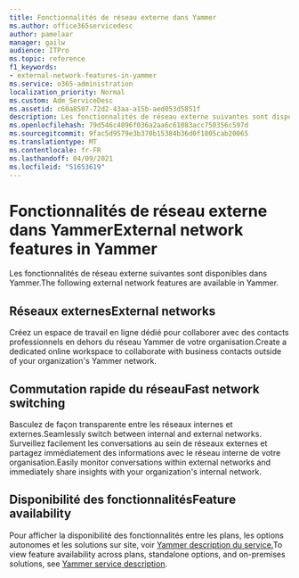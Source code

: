 ```yaml
---
title: Fonctionnalités de réseau externe dans Yammer
ms.author: office365servicedesc
author: pamelaar
manager: gailw
audience: ITPro
ms.topic: reference
f1_keywords:
- external-network-features-in-yammer
ms.service: o365-administration
localization_priority: Normal
ms.custom: Adm_ServiceDesc
ms.assetid: c60a8507-72d2-43aa-a15b-aed053d5851f
description: Les fonctionnalités de réseau externe suivantes sont disponibles dans Yammer.
ms.openlocfilehash: 79d546c4896f036a2aa6c61083acc750356c597d
ms.sourcegitcommit: 9fac5d9579e3b370b15384b36d0f1805cab20065
ms.translationtype: MT
ms.contentlocale: fr-FR
ms.lasthandoff: 04/09/2021
ms.locfileid: "51653619"
---
```

# <a name="external-network-features-in-yammer"></a><span data-ttu-id="79ea0-103">Fonctionnalités de réseau externe dans Yammer</span><span class="sxs-lookup"><span data-stu-id="79ea0-103">External network features in Yammer</span></span>

<span data-ttu-id="79ea0-104">Les fonctionnalités de réseau externe suivantes sont disponibles dans Yammer.</span><span class="sxs-lookup"><span data-stu-id="79ea0-104">The following external network features are available in Yammer.</span></span>
  
## <a name="external-networks"></a><span data-ttu-id="79ea0-105">Réseaux externes</span><span class="sxs-lookup"><span data-stu-id="79ea0-105">External networks</span></span>

<span data-ttu-id="79ea0-106">Créez un espace de travail en ligne dédié pour collaborer avec des contacts professionnels en dehors du réseau Yammer de votre organisation.</span><span class="sxs-lookup"><span data-stu-id="79ea0-106">Create a dedicated online workspace to collaborate with business contacts outside of your organization's Yammer network.</span></span>
  
## <a name="fast-network-switching"></a><span data-ttu-id="79ea0-107">Commutation rapide du réseau</span><span class="sxs-lookup"><span data-stu-id="79ea0-107">Fast network switching</span></span>

<span data-ttu-id="79ea0-108">Basculez de façon transparente entre les réseaux internes et externes.</span><span class="sxs-lookup"><span data-stu-id="79ea0-108">Seamlessly switch between internal and external networks.</span></span> <span data-ttu-id="79ea0-109">Surveillez facilement les conversations au sein de réseaux externes et partagez immédiatement des informations avec le réseau interne de votre organisation.</span><span class="sxs-lookup"><span data-stu-id="79ea0-109">Easily monitor conversations within external networks and immediately share insights with your organization's internal network.</span></span>
  
## <a name="feature-availability"></a><span data-ttu-id="79ea0-110">Disponibilité des fonctionnalités</span><span class="sxs-lookup"><span data-stu-id="79ea0-110">Feature availability</span></span>

<span data-ttu-id="79ea0-111">Pour afficher la disponibilité des fonctionnalités entre les plans, les options autonomes et les solutions sur site, voir [Yammer description du service.](yammer-service-description.md)</span><span class="sxs-lookup"><span data-stu-id="79ea0-111">To view feature availability across plans, standalone options, and on-premises solutions, see [Yammer service description](yammer-service-description.md).</span></span>